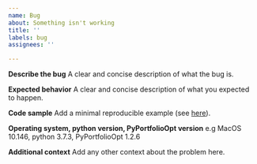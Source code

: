 ```yaml
---
name: Bug
about: Something isn't working
title: ''
labels: bug
assignees: ''

---
```


**Describe the bug**
A clear and concise description of what the bug is.

**Expected behavior**
A clear and concise description of what you expected to happen.

**Code sample**
Add a minimal reproducible example (see [here](https://stackoverflow.com/help/minimal-reproducible-example)).

**Operating system, python version, PyPortfolioOpt version**
e.g MacOS 10.146, python 3.7.3, PyPortfolioOpt 1.2.6

**Additional context**
Add any other context about the problem here.
